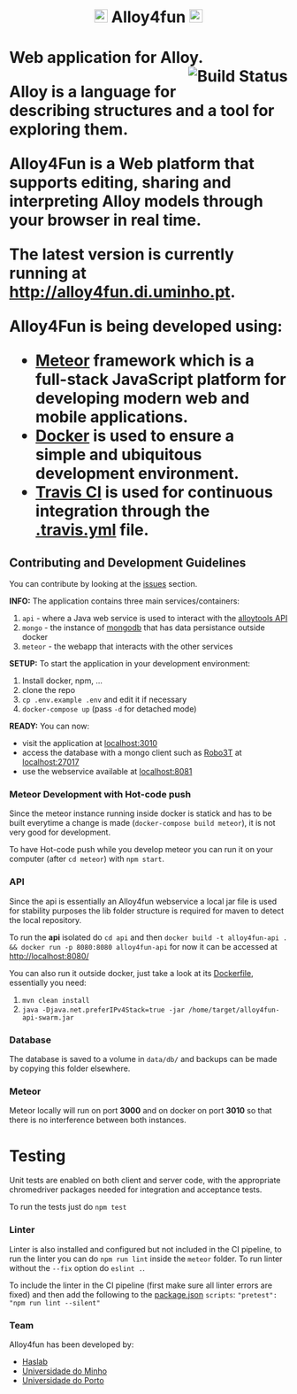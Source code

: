 <h1 align="center"><img src="/meteor/public/favicon.ico" height="24"> Alloy4fun <img src="/meteor/public/favicon.ico" height="24"><h1>

Web application for Alloy.
<a href="https://travis-ci.org/msramalho/Alloy4FunWebApp"><img align="right" alt="Build Status" src="https://travis-ci.org/msramalho/Alloy4FunWebApp.svg?branch=v1.0.0"/></a>

Alloy is a language for describing structures and a tool for exploring them.

Alloy4Fun is a Web platform that supports editing, sharing and interpreting Alloy models through your browser in real time.

The latest version is currently running at http://alloy4fun.di.uminho.pt.

Alloy4Fun is being developed using:
 * [Meteor](https://www.meteor.com/) framework which is a full-stack JavaScript platform for developing modern web and mobile applications.
 * [Docker](https://www.docker.com/) is used to ensure a simple and ubiquitous development environment.
 * [Travis CI](https://travis-ci.org/) is used for continuous integration through the [.travis.yml](.travis.yml) file.

## Contributing and Development Guidelines
You can contribute by looking at the [issues](issues/) section.

**INFO:** The application contains three main services/containers:
 1. `api` - where a Java web service is used to interact with the [alloytools API](http://alloytools.org/documentation.html)
 1. `mongo` - the instance of [mongodb](https://www.mongodb.com/) that has data persistance outside docker
 1. `meteor` - the webapp that interacts with the other services

**SETUP:** To start the application in your development environment:
1. Install docker, npm, ...
1. clone the repo
1. `cp .env.example .env` and edit it if necessary
1. `docker-compose up` (pass `-d` for detached mode)

**READY:** You can now:
 * visit the application at [localhost:3010](http://localhost:3010)
 * access the database with a mongo client such as [Robo3T](https://robomongo.org/) at [localhost:27017](mongodb://localhost/27017)
 * use the webservice available at [localhost:8081](http://localhost:8081)


### Meteor Development with Hot-code push
Since the meteor instance running inside docker is statick and has to be built everytime a change is made (`docker-compose build meteor`), it is not very good for development. 

To have Hot-code push while you develop meteor you can run it on your computer (after `cd meteor`) with `npm start`.


### API
Since the api is essentially an Alloy4fun webservice a local jar file is used for stability purposes the lib folder structure is required for maven to detect the local repository. 

To run the **api** isolated do `cd api` and then `docker build -t alloy4fun-api . && docker run -p 8080:8080 alloy4fun-api` for now it can be accessed at [http://localhost:8080/](http://localhost:8080/)

You can also run it outside docker, just take a look at its [Dockerfile](api/Dockerfile), essentially you need:
 1. `mvn clean install`
 1. `java -Djava.net.preferIPv4Stack=true -jar /home/target/alloy4fun-api-swarm.jar`

### Database
The database is saved to a volume in `data/db/` and backups can be made by copying this folder elsewhere. 

### Meteor
Meteor locally will run on port **3000** and on docker on port **3010** so that there is no interference between both instances.

# Testing
Unit tests are enabled on both client and server code, with the appropriate chromedriver packages needed for integration and acceptance tests. 

To run the tests just do `npm test`

### Linter
Linter is also installed and configured but not included in the CI pipeline, to run the linter you can do `npm run lint` inside the `meteor` folder. To run linter without the `--fix` option do `eslint .`.

To include the linter in the CI pipeline (first make sure all linter errors are fixed) and then add the following to the [package.json](meteor/package.json) `scripts`: `"pretest": "npm run lint --silent"`


### Team
Alloy4fun has been developed by:
 * [Haslab](https://github.com/haslab)
 * [Universidade do Minho](https://www.uminho.pt/)
 * [Universidade do Porto](https://fe.up.pt/)
